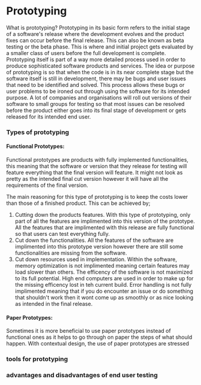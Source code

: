 # Prototyping
What is prototyping? Prototyping in its basic form refers to the initial stage of a software's release where the development evolves and the product fixes can occur before the final release. This can also be known as beta testing or the beta phase. This is where and initial project gets evaluated by a smaller class of users before the full development is complete. Prototyping itself is part of a way more detailed process used in order to produce sophisticated software products and services. The idea or purpose of prototyping is so that when the code is in its near complete stage but the software itself is still in development, there may be bugs and user issues that need to be identified and solved. This process allows these bugs or user problems to be ironed out through using the software for its intended purpose. A lot of companies and organisations will roll out versions of their software to small groups for testing so that most issues can be resolved before the product either goes into its final stage of development or gets released for its intended end user.

### Types of prototyping
#### Functional Prototypes:
Functional prototypes are products with fully implemented functionalities, this meaning that the software or version that they release for testing will feature everything that the final version will feature. It might not look as pretty as the intended final cut version however it will have all the requirements of the final version.

The main reasoning for this type of prototyping is to keep the costs lower than those of a finished product. This can be achieved by;
1. Cutting down the products features.
With this type of prototyping, only part of all the features are implimented into this version of the prototype. All the features that are implimented with this release are fully functional so that users can test everything fully.
2. Cut down the functionalities.
All the features of the software are implimented into this prototype version however there are still some functionalities are missing from the software.
3. Cut down resources used in implementation.
Within the software, memory optimization is not implimented meaning certain features may load slower than others. The efficency of the software is not maximized to its full potential. High end computers are used in order to make up for the missing efficency lost in teh current build. Error handling is not fully implimented meaning that if you do encounter an issue or do something that shouldn't work then it wont come up as smoothly or as nice looking as intended in the final release.

#### Paper Prototypes:
Sometimes it is more beneficial to use paper prototypes instead of functional ones as it helps to go through on paper the steps of what should happen. With contextual design, the use of paper prototypes are stressed 

### tools for prototyping

### advantages and disadvantages of end user testing
